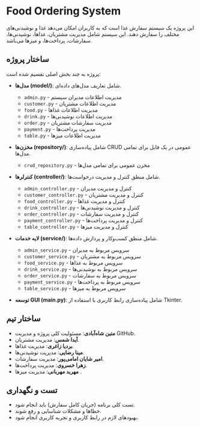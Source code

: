 # Food Ordering System

این پروژه یک سیستم سفارش غذا است که به کاربران امکان می‌دهد غذا و نوشیدنی‌های مختلف را سفارش دهند. این سیستم شامل مدیریت مشتریان، غذاها، نوشیدنی‌ها، سفارشات، پرداخت‌ها، و میزها می‌باشد.

## ساختار پروژه

پروژه به چند بخش اصلی تقسیم شده است:

- **مدل‌ها (model/)**: شامل تعاریف مدل‌های داده‌ای.
  - `admin.py` - مدیریت اطلاعات مدیران سیستم
  - `customer.py` - مدیریت اطلاعات مشتریان
  - `food.py` - مدیریت اطلاعات غذاها
  - `drink.py` - مدیریت اطلاعات نوشیدنی‌ها
  - `order.py` - مدیریت سفارشات مشتریان
  - `payment.py` - مدیریت پرداخت‌ها
  - `table.py` - مدیریت اطلاعات میزها

- **مخزن‌ها (repository/)**: شامل پیاده‌سازی CRUD عمومی در یک فایل برای تمامی مدل‌ها.
  - `crud_repository.py` - مخزن عمومی برای تمامی مدل‌ها

- **کنترلرها (controller/)**: شامل منطق کنترل و مدیریت درخواست‌ها.
  - `admin_controller.py` - کنترل و مدیریت مدیران
  - `customer_controller.py` - کنترل و مدیریت مشتریان
  - `food_controller.py` - کنترل و مدیریت غذاها
  - `drink_controller.py` - کنترل و مدیریت نوشیدنی‌ها
  - `order_controller.py` - کنترل و مدیریت سفارشات
  - `payment_controller.py` - کنترل و مدیریت پرداخت‌ها
  - `table_controller.py` - کنترل و مدیریت میزها

- **لایه خدمات (service/)**: شامل منطق کسب‌وکار و پردازش داده‌ها.
  - `admin_service.py` - سرویس مربوط به مدیران
  - `customer_service.py` - سرویس مربوط به مشتریان
  - `food_service.py` - سرویس مربوط به غذاها
  - `drink_service.py` - سرویس مربوط به نوشیدنی‌ها
  - `order_service.py` - سرویس مربوط به سفارشات
  - `payment_service.py` - سرویس مربوط به پرداخت‌ها
  - `table_service.py` - سرویس مربوط به میزها

- **توسعه GUI (main.py)**: شامل پیاده‌سازی رابط کاربری با استفاده از Tkinter.
  
## ساختار تیم

- **متین شاه‌آبادی**: مسئولیت کلی پروژه و مدیریت GitHub.
- **آیدا شمس**: مدیریت مشتریان.
- **بردیا زاغری**: مدیریت غذاها.
- **مینا رضایی**: مدیریت نوشیدنی‌ها.
- **امیر شایان امامی‌پور**: مدیریت سفارشات.
- **زهرا خسروی**: مدیریت پرداخت‌ها.
- **مهربد مهربانی**: مدیریت میزها .


## تست و نگهداری

- تست کلی برنامه (جریان کامل سفارش) باید انجام شود.
- خطاها و مشکلات شناسایی و رفع شوند.
- بهبودهای لازم در رابط کاربری و تجربه کاربری انجام شود.
